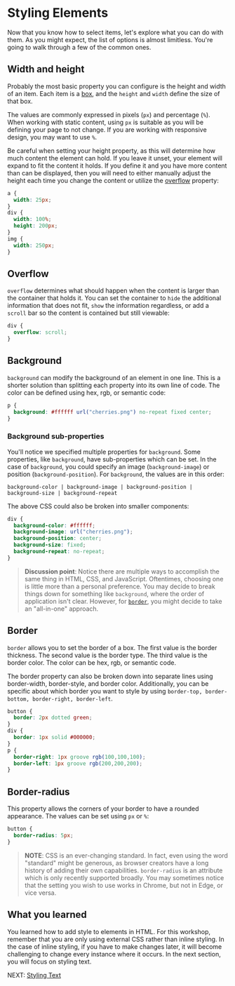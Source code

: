 # Styling Elements

Now that you know how to select items, let's explore what you can do with them. As you might expect, the list of options is almost limitless. You're going to walk through a few of the common ones.

## Width and height

Probably the most basic property you can configure is the height and width of an item. Each item is a [box](box_model.md), and the `height` and `width` define the size of that box.

The values are commonly expressed in pixels (`px`) and percentage (`%`). When working with static content, using `px` is suitable as you will be defining your page to not change. If you are working with responsive design, you may want to use `%`.

Be careful when setting your height property, as this will determine how much content the element can hold. If you leave it unset, your element will expand to fit the content it holds. If you define it and you have more content than can be displayed, then you will need to either manually adjust the height each time you change the content or utilize the [overflow](#overflow) property:

``` css
a {
  width: 25px;
}
div {
  width: 100%;
  height: 200px;
}
img {
  width: 250px;
}
```

## Overflow

`overflow` determines what should happen when the content is larger than the container that holds it. You can set the container to `hide` the additional information that does not fit, `show` the information regardless, or add a `scroll` bar so the content is contained but still viewable:

``` css
div {
  overflow: scroll;
}
```

## Background

`background` can modify the background of an element in one line. This is a shorter solution than splitting each property into its own line of code. The color can be defined using hex, rgb, or semantic code:

``` css
p {
  background: #ffffff url("cherries.png") no-repeat fixed center;
}
 ```

### Background sub-properties

You'll notice we specified multiple properties for `background`. Some properties, like `background`, have sub-properties which can be set. In the case of `background`, you could specify an image (`background-image`) or position (`background-position`). For `background`, the values are in this order:

`background-color | background-image | background-position | background-size | background-repeat`

The above CSS could also be broken into smaller components:

``` css
div {
  background-color: #ffffff;
  background-image: url("cherries.png");
  background-position: center;
  background-size: fixed;
  background-repeat: no-repeat;
}
```

> **Discussion point**: Notice there are multiple ways to accomplish the same thing in HTML, CSS, and JavaScript. Oftentimes, choosing one is little more than a personal preference. You may decide to break things down for something like `background`, where the order of application isn't clear. However, for [`border`](#border), you might decide to take an "all-in-one" approach.

## Border

`border` allows you to set the border of a box. The first value is the border thickness. The second value is the border type. The third value is the border color. The color can be hex, rgb, or semantic code.

The border property can also be broken down into separate lines using border-width, border-style, and border color. Additionally, you can be specific about which border you want to style by using ```border-top, border-bottom, border-right, border-left```.

``` css
button {
  border: 2px dotted green;
}
div {
  border: 1px solid #000000;
}
p {
  border-right: 1px groove rgb(100,100,100);
  border-left: 1px groove rgb(200,200,200);
}
```

## Border-radius

This property allows the corners of your border to have a rounded appearance. The values can be set using `px` or `%`:

``` css
button {
  border-radius: 5px;
}
```

> **NOTE**: CSS is an ever-changing standard. In fact, even using the word "standard" might be generous, as browser creators have a long history of adding their own capabilities. `border-radius` is an attribute which is only recently supported broadly. You may sometimes notice that the setting you wish to use works in Chrome, but not in Edge, or vice versa.

## What you learned

You learned how to add style to elements in HTML. For this workshop, remember that you are only using external CSS rather than inline styling. In the case of inline styling, if you have to make changes later, it will become challenging to change every instance where it occurs. In the next section, you will focus on styling text.

NEXT: [Styling Text](./styling_text.md)
